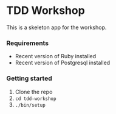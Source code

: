 # TDD Workshop

This is a skeleton app for the workshop.

### Requirements

- Recent version of Ruby installed
- Recent version of Postgresql installed

### Getting started

1. Clone the repo
2. `cd tdd-workshop`
3. `./bin/setup`
